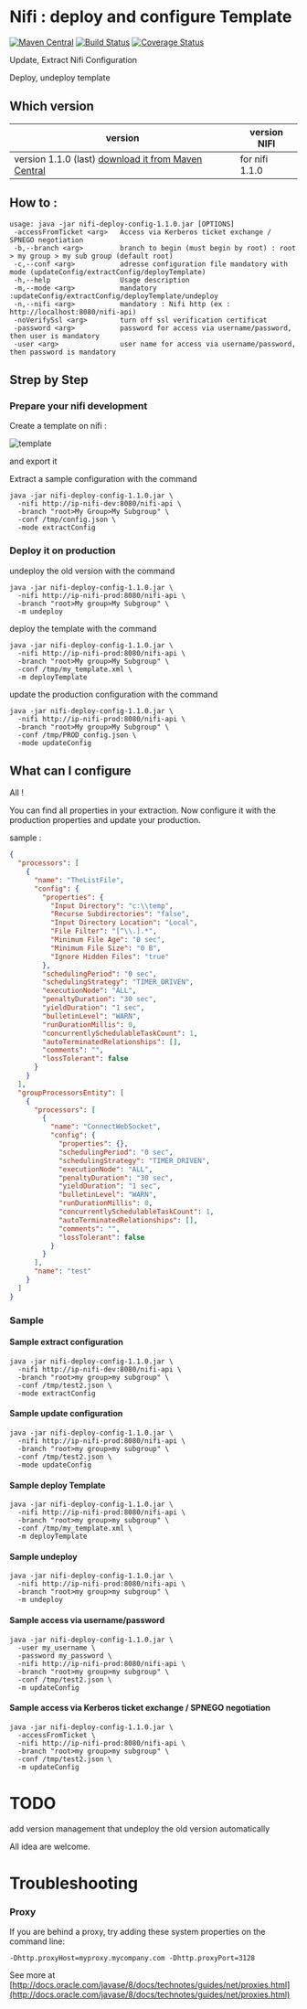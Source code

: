 

# Nifi : deploy and configure Template 
[![Maven Central](https://maven-badges.herokuapp.com/maven-central/com.github.hermannpencole/nifi-deploy-config/badge.svg)](https://maven-badges.herokuapp.com/maven-central/com.github.hermannpencole/nifi-deploy-config)
[![Build Status](https://travis-ci.org/hermannpencole/nifi-swagger-client.svg?branch=master)](https://travis-ci.org/hermannpencole/nifi-deploy-config/)
[![Coverage Status](https://coveralls.io/repos/hermannpencole/nifi-deploy-config//badge.svg?branch=master&service=github)](https://coveralls.io/github/hermannpencole/nifi-deploy-config/?branch=master)

Update, Extract Nifi Configuration

Deploy, undeploy template

## Which version

| version                                  | version NIFI    |
| ---------------------------------------- | --------------- |
| version 1.1.0 (last) [download it from Maven Central](http://central.maven.org/maven2/com/github/hermannpencole/nifi-deploy-config/) | for nifi  1.1.0 |

## How to :

```shell
usage: java -jar nifi-deploy-config-1.1.0.jar [OPTIONS]
 -accessFromTicket <arg>   Access via Kerberos ticket exchange / SPNEGO negotiation
 -b,--branch <arg>         branch to begin (must begin by root) : root > my group > my sub group (default root)
 -c,--conf <arg>           adresse configuration file mandatory with mode (updateConfig/extractConfig/deployTemplate)
 -h,--help                 Usage description
 -m,--mode <arg>           mandatory :updateConfig/extractConfig/deployTemplate/undeploy
 -n,--nifi <arg>           mandatory : Nifi http (ex : http://localhost:8080/nifi-api)
 -noVerifySsl <arg>        turn off ssl verification certificat
 -password <arg>           password for access via username/password, then user is mandatory
 -user <arg>               user name for access via username/password, then password is mandatory

```

## Strep by Step

### Prepare your nifi development

Create a template on nifi : 

![template](/docs/template.png)

and export it

Extract a sample configuration with the command

```shell
java -jar nifi-deploy-config-1.1.0.jar \
  -nifi http://ip-nifi-dev:8080/nifi-api \
  -branch "root>My Group>My Subgroup" \
  -conf /tmp/config.json \
  -mode extractConfig
```

### Deploy it on production

undeploy the old version with the command

```shell
java -jar nifi-deploy-config-1.1.0.jar \
  -nifi http://ip-nifi-prod:8080/nifi-api \
  -branch "root>My group>My Subgroup" \
  -m undeploy
```

deploy the template with the command

```shell
java -jar nifi-deploy-config-1.1.0.jar \
  -nifi http://ip-nifi-prod:8080/nifi-api \
  -branch "root>My group>My Subgroup" \
  -conf /tmp/my_template.xml \
  -m deployTemplate
```

update the production configuration with the command

```shell
java -jar nifi-deploy-config-1.1.0.jar \
  -nifi http://ip-nifi-prod:8080/nifi-api \
  -branch "root>My group>My Subgroup" \
  -conf /tmp/PROD_config.json \
  -mode updateConfig
```

## What can I configure

All !

You can find all properties in your extraction. Now configure it with the production properties and update your production.

sample :
```json
{
  "processors": [
    {
      "name": "TheListFile",
      "config": {
        "properties": {
          "Input Directory": "c:\\temp",
          "Recurse Subdirectories": "false",
          "Input Directory Location": "Local",
          "File Filter": "[^\\.].*",
          "Minimum File Age": "0 sec",
          "Minimum File Size": "0 B",
          "Ignore Hidden Files": "true"
        },
        "schedulingPeriod": "0 sec",
        "schedulingStrategy": "TIMER_DRIVEN",
        "executionNode": "ALL",
        "penaltyDuration": "30 sec",
        "yieldDuration": "1 sec",
        "bulletinLevel": "WARN",
        "runDurationMillis": 0,
        "concurrentlySchedulableTaskCount": 1,
        "autoTerminatedRelationships": [],
        "comments": "",
        "lossTolerant": false
      }
    }
  ],
  "groupProcessorsEntity": [
    {
      "processors": [
        {
          "name": "ConnectWebSocket",
          "config": {
            "properties": {},
            "schedulingPeriod": "0 sec",
            "schedulingStrategy": "TIMER_DRIVEN",
            "executionNode": "ALL",
            "penaltyDuration": "30 sec",
            "yieldDuration": "1 sec",
            "bulletinLevel": "WARN",
            "runDurationMillis": 0,
            "concurrentlySchedulableTaskCount": 1,
            "autoTerminatedRelationships": [],
            "comments": "",
            "lossTolerant": false
          }
        }
      ],
      "name": "test"
    }
  ]
}
```
### Sample

#### Sample extract configuration

```shell
java -jar nifi-deploy-config-1.1.0.jar \
  -nifi http://ip-nifi-dev:8080/nifi-api \
  -branch "root>my group>my subgroup" \
  -conf /tmp/test2.json \
  -mode extractConfig
```

#### Sample update configuration

```shell
java -jar nifi-deploy-config-1.1.0.jar \
  -nifi http://ip-nifi-prod:8080/nifi-api \
  -branch "root>my group>my subgroup" \
  -conf /tmp/test2.json \
  -mode updateConfig
```

#### Sample deploy Template

```shell
java -jar nifi-deploy-config-1.1.0.jar \
  -nifi http://ip-nifi-prod:8080/nifi-api \
  -branch "root>my group>my subgroup" \
  -conf /tmp/my_template.xml \
  -m deployTemplate
```

#### Sample undeploy

```shell
java -jar nifi-deploy-config-1.1.0.jar \
  -nifi http://ip-nifi-prod:8080/nifi-api \
  -branch "root>my group>my subgroup" \
  -m undeploy
```

#### Sample access via username/password

```shell
java -jar nifi-deploy-config-1.1.0.jar \
  -user my_username \
  -password my_password \
  -nifi http://ip-nifi-prod:8080/nifi-api \
  -branch "root>my group>my subgroup" \
  -conf /tmp/test2.json \
  -m updateConfig
```

#### Sample access via Kerberos ticket exchange / SPNEGO negotiation

```shell
java -jar nifi-deploy-config-1.1.0.jar \
  -accessFromTicket \
  -nifi http://ip-nifi-prod:8080/nifi-api \
  -branch "root>my group>my subgroup" \
  -conf /tmp/test2.json \
  -m updateConfig
```

# TODO

add version management that undeploy the old version automatically

All idea are welcome. 

# Troubleshooting

### Proxy

If you are behind a proxy,  try adding these system properties on the command line:

```
-Dhttp.proxyHost=myproxy.mycompany.com -Dhttp.proxyPort=3128
```

See more at [http://docs.oracle.com/javase/8/docs/technotes/guides/net/proxies.html](http://docs.oracle.com/javase/8/docs/technotes/guides/net/proxies.html)